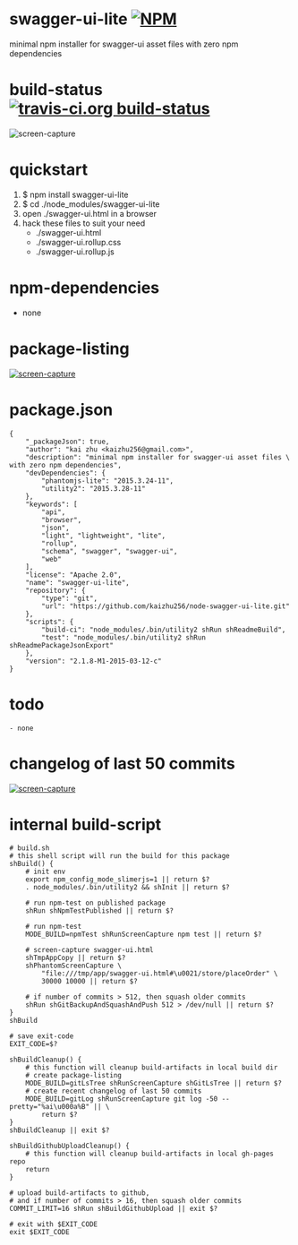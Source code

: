 swagger-ui-lite [![NPM](https://img.shields.io/npm/v/swagger-ui-lite.svg?style=flat-square)](https://www.npmjs.org/package/swagger-ui-lite)
===============
minimal npm installer for swagger-ui asset files with zero npm dependencies



# build-status [![travis-ci.org build-status](https://api.travis-ci.org/kaizhu256/node-swagger-ui-lite.svg)](https://travis-ci.org/kaizhu256/node-swagger-ui-lite)
![screen-capture](https://kaizhu256.github.io/node-swagger-ui-lite/build/screen-capture.npmTest.slimerjs._2Ftmp_2Fapp_2Fswagger-ui.html.png)



# quickstart
1. $ npm install swagger-ui-lite
2. $ cd ./node_modules/swagger-ui-lite
3. open ./swagger-ui.html in a browser
4. hack these files to suit your need
    - ./swagger-ui.html
    - ./swagger-ui.rollup.css
    - ./swagger-ui.rollup.js



# npm-dependencies
- none



# package-listing
[![screen-capture](https://kaizhu256.github.io/node-swagger-ui-lite/build/screen-capture.gitLsTree.png)](https://github.com/kaizhu256/node-swagger-ui-lite)



# package.json
```
{
    "_packageJson": true,
    "author": "kai zhu <kaizhu256@gmail.com>",
    "description": "minimal npm installer for swagger-ui asset files \
with zero npm dependencies",
    "devDependencies": {
        "phantomjs-lite": "2015.3.24-11",
        "utility2": "2015.3.28-11"
    },
    "keywords": [
        "api",
        "browser",
        "json",
        "light", "lightweight", "lite",
        "rollup",
        "schema", "swagger", "swagger-ui",
        "web"
    ],
    "license": "Apache 2.0",
    "name": "swagger-ui-lite",
    "repository": {
        "type": "git",
        "url": "https://github.com/kaizhu256/node-swagger-ui-lite.git"
    },
    "scripts": {
        "build-ci": "node_modules/.bin/utility2 shRun shReadmeBuild",
        "test": "node_modules/.bin/utility2 shRun shReadmePackageJsonExport"
    },
    "version": "2.1.8-M1-2015-03-12-c"
}
```



# todo
    - none



# changelog of last 50 commits
[![screen-capture](https://kaizhu256.github.io/node-swagger-ui-lite/build/screen-capture.gitLog.png)](https://github.com/kaizhu256/node-swagger-ui-lite/commits)



# internal build-script
```
# build.sh
# this shell script will run the build for this package
shBuild() {
    # init env
    export npm_config_mode_slimerjs=1 || return $?
    . node_modules/.bin/utility2 && shInit || return $?

    # run npm-test on published package
    shRun shNpmTestPublished || return $?

    # run npm-test
    MODE_BUILD=npmTest shRunScreenCapture npm test || return $?

    # screen-capture swagger-ui.html
    shTmpAppCopy || return $?
    shPhantomScreenCapture \
        "file:///tmp/app/swagger-ui.html#\u0021/store/placeOrder" \
        30000 10000 || return $?

    # if number of commits > 512, then squash older commits
    shRun shGitBackupAndSquashAndPush 512 > /dev/null || return $?
}
shBuild

# save exit-code
EXIT_CODE=$?

shBuildCleanup() {
    # this function will cleanup build-artifacts in local build dir
    # create package-listing
    MODE_BUILD=gitLsTree shRunScreenCapture shGitLsTree || return $?
    # create recent changelog of last 50 commits
    MODE_BUILD=gitLog shRunScreenCapture git log -50 --pretty="%ai\u000a%B" || \
        return $?
}
shBuildCleanup || exit $?

shBuildGithubUploadCleanup() {
    # this function will cleanup build-artifacts in local gh-pages repo
    return
}

# upload build-artifacts to github,
# and if number of commits > 16, then squash older commits
COMMIT_LIMIT=16 shRun shBuildGithubUpload || exit $?

# exit with $EXIT_CODE
exit $EXIT_CODE
```
